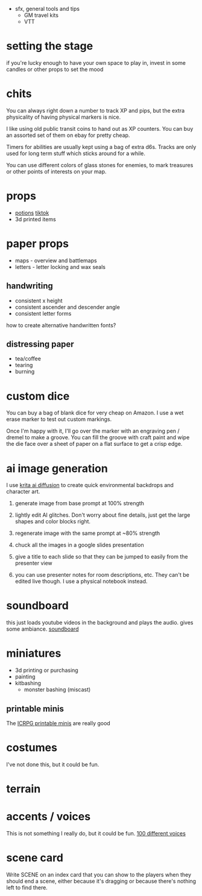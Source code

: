 * sfx, general tools and tips
    * GM travel kits
    * VTT

# setting the stage
if you're lucky enough to have your own space to play in, invest in some candles or other props to set the mood

# chits
You can always right down a number to track XP and pips, but the extra physicality of having physical markers is nice.

I like using old public transit coins to hand out as XP counters. You can buy an assorted set of them on ebay for pretty cheap.

Timers for abilities are usually kept using a bag of extra d6s. Tracks are only used for long term stuff which sticks around for a while.

You can use different colors of glass stones for enemies, to mark treasures or other points of interests on your map.

# props
* [potions](https://www.sunnyskyz.com/happy-videos/12925/Enchanting-Elixirs-The-Process-Of-Making-A-Potion) [tiktok](https://www.tiktok.com/@whiskers_and_witchcraft)
* 3d printed items
# paper props
* maps - overview and battlemaps
* letters - letter locking and wax seals

## handwriting
* consistent x height
* consistent ascender and descender angle
* consistent letter forms

how to create alternative handwritten fonts?

## distressing paper
* tea/coffee
* tearing
* burning

# custom dice
You can buy a bag of blank dice for very cheap on Amazon.
I use a wet erase marker to test out custom markings.

Once I'm happy with it, I'll go over the marker with an engraving pen / dremel to make a groove.
You can fill the groove with craft paint and wipe the die face over a sheet of paper on a flat surface to get a crisp edge.

# ai image generation
I use [krita ai diffusion](https://github.com/Acly/krita-ai-diffusion) to create quick environmental backdrops and character art.
1. generate image from base prompt at 100% strength
2. lightly edit AI glitches. Don't worry about fine details, just get the large shapes and color blocks right.
3. regenerate image with the same prompt at ~80% strength

4. chuck all the images in a google slides presentation
5. give a title to each slide so that they can be jumped to easily from the presenter view
6. you can use presenter notes for room descriptions, etc. They can't be edited live though. I use a physical notebook instead.

# soundboard
this just loads youtube videos in the background and plays the audio.
gives some ambiance.
[soundboard](soundboard.md)

# miniatures
* 3d printing or purchasing
* painting
* kitbashing
    * monster bashing (miscast)

## printable minis
The [ICRPG printable minis](https://icrpgcommunitycontent.com/resources/) are really good

# costumes
I've not done this, but it could be fun.

# terrain


# accents / voices
This is not something I really do, but it could be fun.
[100 different voices](https://www.youtube.com/watch?v=FVmAEezr6ao)

# scene card
Write SCENE on an index card that you can show to the players when they should end a scene, either because it's dragging or because there's nothing left to find there.
